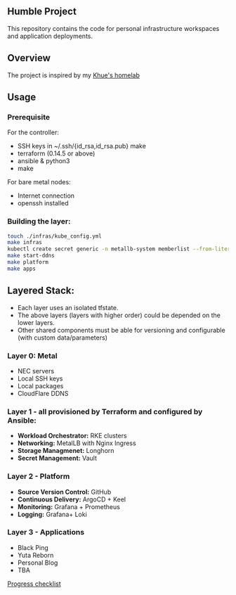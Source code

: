 ## Humble Project

This repository contains the code for personal infrastructure workspaces and application deployments.

## Overview

The project is inspired by my [Khue's homelab](https://github.com/khuedoan/homelab)

## Usage

### Prerequisite

For the controller:
- SSH keys in ~/.ssh/{id_rsa,id_rsa.pub}
make
- terraform (0.14.5 or above)
- ansible & python3
- make

For bare metal nodes:
- Internet connection
- openssh installed

### Building the layer:
```sh
touch ./infras/kube_config.yml
make infras
kubectl create secret generic -n metallb-system memberlist --from-literal=secretkey="$(openssl rand -base64 128)"
make start-ddns
make platform
make apps
```

## Layered Stack:

- Each layer uses an isolated tfstate.
- The above layers (layers with higher order) could be depended on the lower layers.
- Other shared components must be able for versioning and configurable (with custom data/parameters)

### Layer 0: Metal

- NEC servers
- Local SSH keys
- Local packages
- CloudFlare DDNS

### Layer 1 - all provisioned by Terraform and configured by Ansible:

- **Workload Orchestrator:** RKE clusters
- **Networking:** MetalLB with Nginx Ingress
- **Storage Managmenet:** Longhorn
- **Secret Management:** Vault

### Layer 2 - Platform

- **Source Version Control:** GitHub
- **Continuous Delivery:** ArgoCD + Keel
- **Monitoring:** Grafana + Prometheus
- **Logging:** Grafana+ Loki

### Layer 3 - Applications

- Black Ping
- Yuta Reborn
- Personal Blog
- TBA

[Progress checklist](https://github.com/locmai/humble/blob/main/docs/checklist.md)
